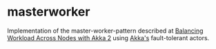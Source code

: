 masterworker
============

Implementation of the master-worker-pattern described at [Balancing Workload Across Nodes with Akka 2](http://letitcrash.com/post/29044669086/balancing-workload-across-nodes-with-akka-2 "Balancing Workload Across Nodes with Akka 2") using [Akka's](http://akka.io "Akka") fault-tolerant actors.